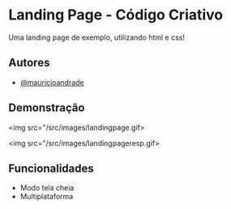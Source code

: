 
# Landing Page - Código Criativo

Uma landing page de exemplo, utilizando html e css!

## Autores

- [@mauricioandrade](https://www.github.com/mauricioandrade)


## Demonstração
<img src="/src/images/landingpage.gif>

<img src="/src/images/landingpageresp.gif>




## Funcionalidades

- Modo tela cheia
- Multiplataforma


